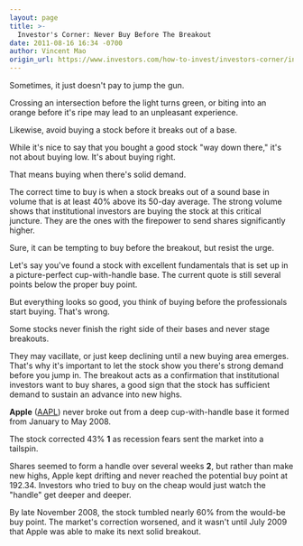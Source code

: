 ```yaml
---
layout: page
title: >-
  Investor's Corner: Never Buy Before The Breakout
date: 2011-08-16 16:34 -0700
author: Vincent Mao
origin_url: https://www.investors.com/how-to-invest/investors-corner/investors-corner-never-buy-before-the-breakout/
---
```


Sometimes, it just doesn't pay to jump the gun.

Crossing an intersection before the light turns green, or biting into an orange before it's ripe may lead to an unpleasant experience.

Likewise, avoid buying a stock before it breaks out of a base.

While it's nice to say that you bought a good stock "way down there," it's not about buying low. It's about buying right.

That means buying when there's solid demand.

The correct time to buy is when a stock breaks out of a sound base in volume that is at least 40% above its 50-day average. The strong volume shows that institutional investors are buying the stock at this critical juncture. They are the ones with the firepower to send shares significantly higher.

Sure, it can be tempting to buy before the breakout, but resist the urge.

Let's say you've found a stock with excellent fundamentals that is set up in a picture-perfect cup-with-handle base. The current quote is still several points below the proper buy point.

But everything looks so good, you think of buying before the professionals start buying. That's wrong.

Some stocks never finish the right side of their bases and never stage breakouts.

They may vacillate, or just keep declining until a new buying area emerges. That's why it's important to let the stock show you there's strong demand before you jump in. The breakout acts as a confirmation that institutional investors want to buy shares, a good sign that the stock has sufficient demand to sustain an advance into new highs.

**Apple** ([AAPL](https://research.investors.com/quote.aspx?symbol=AAPL)) never broke out from a deep cup-with-handle base it formed from January to May 2008.

The stock corrected 43% **1** as recession fears sent the market into a tailspin.

Shares seemed to form a handle over several weeks **2**, but rather than make new highs, Apple kept drifting and never reached the potential buy point at 192.34. Investors who tried to buy on the cheap would just watch the "handle" get deeper and deeper.

By late November 2008, the stock tumbled nearly 60% from the would-be buy point. The market's correction worsened, and it wasn't until July 2009 that Apple was able to make its next solid breakout.
